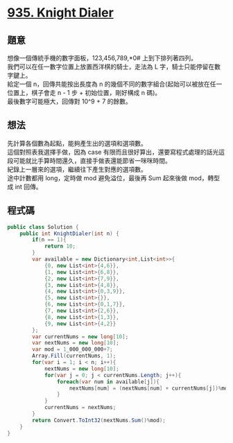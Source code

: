 # [935. Knight Dialer](https://leetcode.com/problems/knight-dialer/?envType=daily-question&envId=2023-11-27)

## 題意

想像一個傳統手機的數字面板，123,456,789,\*0# 上到下排列著四列。  
我們可以在任一數字位置上放置西洋棋的騎士，走法為 L 字，騎士只能停留在數字鍵上。  
給定一個 n，回傳共能按出長度為 n 的幾個不同的數字組合(起始可以被放在任一位置上，棋子會走 n - 1 步 + 初始位置，剛好構成 n 碼)。  
最後數字可能極大，回傳對 10^9 + 7 的餘數。

## 想法

先計算各個數為起點，能夠產生出的選項和選項數。  
這個對照表我選擇手做，因為 case 有限而且很好算出，還要寫程式處理的話光這段可能就比手算時間還久，直接手做表還能節省一咪咪時間。  
紀錄上一層來的選項，繼續往下產生對應的選項數。  
途中計數都用 long，定時做 mod 避免溢位，最後再 Sum 起來後做 mod，轉型成 int 回傳。

## 程式碼

```csharp
public class Solution {
    public int KnightDialer(int n) {
        if(n == 1){
            return 10;
        }
        var available = new Dictionary<int,List<int>>{
            {0, new List<int>{4,6}},
            {1, new List<int>{6,8}},
            {2, new List<int>{7,9}},
            {3, new List<int>{4,8}},
            {4, new List<int>{0,3,9}},
            {5, new List<int>{}},
            {6, new List<int>{0,1,7}},
            {7, new List<int>{2,6}},
            {8, new List<int>{1,3}},
            {9, new List<int>{4,2}}
        };
        var currentNums = new long[10];
        var nextNums = new long[10];
        var mod = 1_000_000_000+7;
        Array.Fill(currentNums, 1);
        for(var i = 1; i < n; i++){
            nextNums = new long[10];
            for(var j = 0; j < currentNums.Length; j++){
                foreach(var num in available[j]){
                    nextNums[num] = (nextNums[num] + currentNums[j])%mod;
                }
            }
            currentNums = nextNums;
        }
        return Convert.ToInt32(nextNums.Sum()%mod);
    }
}
```
